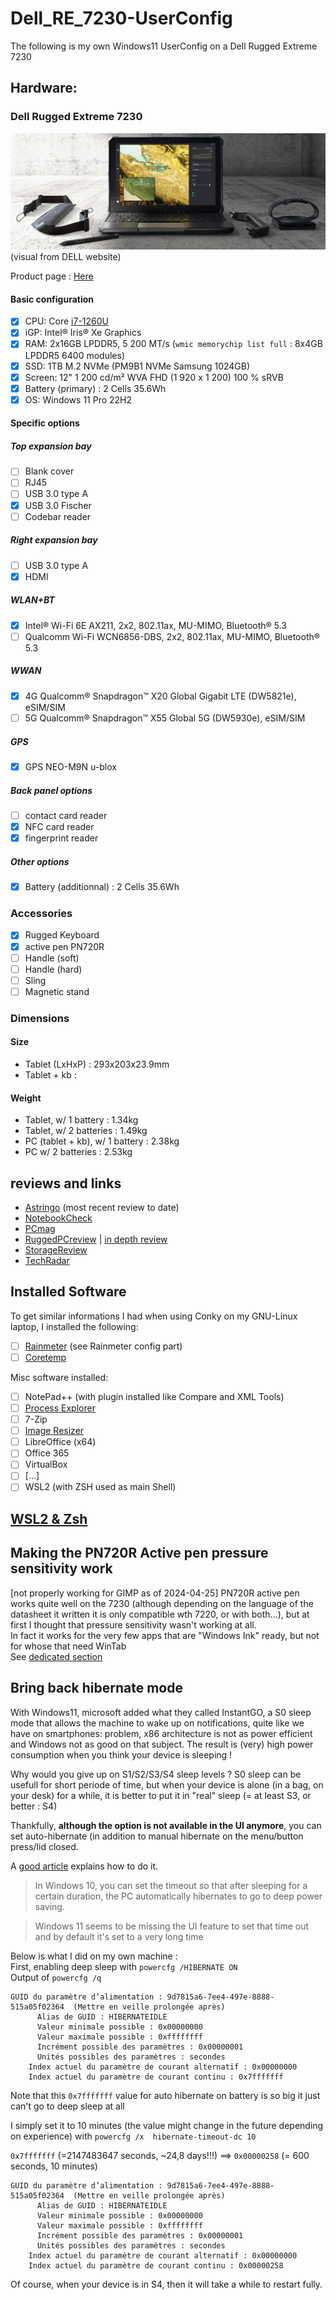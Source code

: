# Dell_RE_7230-UserConfig
The following is my own Windows11 UserConfig on a Dell Rugged Extreme 7230



## Hardware:  
### Dell Rugged Extreme 7230

![Visual of the tablet by DELL](./src/DE_RE_7230-visual.jpg?raw=true)
(visual from DELL website)

Product page : [Here](https://www.dell.com/fr-fr/shop/ordinateurs-portables-dell/tablette-latitude-7230-rugged-extreme/spd/latitude-12-7230-rugged-laptop/xctol723012emea_vp?redirectTo=SOC)

#### Basic configuration
- [x] CPU: Core [i7-1260U](https://ark.intel.com/content/www/fr/fr/ark/products/226455/intel-core-i7-1260u-processor-12m-cache-up-to-4-70-ghz.html)
- [X] iGP:  Intel® Iris® Xe Graphics
- [x] RAM: 2x16GB LPDDR5, 5 200 MT/s (`wmic memorychip list full` : 8x4GB LPDDR5 6400 modules)
- [x] SSD: 1TB M.2 NVMe (PM9B1 NVMe Samsung 1024GB)
- [X] Screen: 12" 1 200 cd/m² WVA FHD (1 920 x 1 200) 100 % sRVB
- [X] Battery (primary) : 2 Cells 35.6Wh
- [x] OS: Windows 11 Pro 22H2

#### Specific options
##### Top expansion bay
- [ ] Blank cover
- [ ] RJ45
- [ ] USB 3.0 type A
- [X] USB 3.0 Fischer
- [ ] Codebar reader
##### Right expansion bay
- [ ] USB 3.0 type A
- [X] HDMI
##### WLAN+BT
- [X] Intel® Wi-Fi 6E AX211, 2x2, 802.11ax, MU-MIMO, Bluetooth® 5.3
- [ ] Qualcomm Wi-Fi WCN6856-DBS, 2x2, 802.11ax, MU-MIMO, Bluetooth® 5.3
##### WWAN
- [X] 4G Qualcomm® Snapdragon™ X20 Global Gigabit LTE (DW5821e), eSIM/SIM
- [ ] 5G Qualcomm® Snapdragon™ X55 Global 5G (DW5930e), eSIM/SIM
##### GPS
- [X] GPS NEO-M9N u-blox
##### Back panel options
- [ ] contact card reader
- [X] NFC card reader
- [X] fingerprint reader
##### Other options
- [X] Battery (additionnal) : 2 Cells 35.6Wh

### Accessories
- [X] Rugged Keyboard
- [X] active pen PN720R
- [ ] Handle (soft)
- [ ] Handle (hard)
- [ ] Sling
- [ ] Magnetic stand

### Dimensions
#### Size
- Tablet (LxHxP) : 293x203x23.9mm
- Tablet + kb : 
#### Weight
- Tablet, w/ 1 battery : 1.34kg
- Tablet, w/ 2 batteries : 1.49kg
- PC (tablet + kb), w/ 1 battery : 2.38kg
- PC w/ 2 batteries : 2.53kg

## reviews and links
- [Astringo](https://astringo-rugged.com/dell-rugged-extreme-7230-review-is-it-better-than-the-7220/) (most recent review to date)
- [NotebookCheck](https://www.notebookcheck.net/Dell-Latitude-7230-Rugged-Extreme-tablet-review-One-of-the-best-displays-in-its-category.705311.0.html)
- [PCmag](https://www.pcmag.com/reviews/dell-latitude-7230-rugged-extreme-tablet)
- [RuggedPCreview](https://www.ruggedpcreview.com/3_slates_dell_latitude_7230_rugged_extreme_tablet.html) | [in depth review](https://www.ruggedpcreview.com/3_slates_dell_latitude_7230.html)
- [StorageReview](https://www.storagereview.com/review/dell-latitude-7230-rugged-extreme-tablet-review)
- [TechRadar](https://www.techradar.com/pro/dell-latitude-7230-rugged-extreme-review)

## Installed Software
To get similar informations I had when using Conky on my GNU-Linux laptop, I installed the following:
- [ ] [Rainmeter](https://www.rainmeter.net/) (see Rainmeter config part)
- [ ] [Coretemp](https://www.alcpu.com/CoreTemp/)

Misc software installed:
- [ ] NotePad++ (with plugin installed like Compare and XML Tools)
- [ ] [Process Explorer](https://docs.microsoft.com/en-us/sysinternals/downloads/process-explorer)
- [ ] 7-Zip
- [ ] [Image Resizer](http://www.bricelam.net/ImageResizer/)
- [ ] LibreOffice (x64)
- [ ] Office 365
- [ ] VirtualBox
- [ ] [...]  
- [ ] WSL2 (with ZSH used as main Shell)

## [WSL2 & Zsh](./ZSH#readme)

## Making the PN720R Active pen pressure sensitivity work
[not properly working for GIMP as of 2024-04-25]
PN720R active pen works quite well on the 7230 (although depending on the language of the datasheet it written it is only compatible wth 7220, or with both...), but at first I thought that pressure sensitivity wasn't working at all.  
In fact it works for the very few  apps that are "Windows Ink" ready, but not for whose that need WinTab  
See [dedicated section](./PN720R/README.md)

## Bring back hibernate mode
With Windows11, microsoft added what they called InstantGO, a S0 sleep mode that allows the machine to wake up on notifications, quite like we have on smartphones: problem, x86 architecture is not as power efficient and Windows not as good on that subject. The result is (very) high power consumption when you think your device is sleeping !  

Why would you give up on S1/S2/S3/S4 sleep levels ? S0 sleep can be usefull for short periode of time, but when your device is alone (in a bag, on your desk) for a while, it is better to put it in "real" sleep (= at least S3, or better : S4) 

Thankfully, **although the option is not available in the UI anymore**, you can set auto-hibernate (in addition to manual hibernate on the menu/button press/lid closed.  

A [good article](https://answers.microsoft.com/en-us/windows/forum/all/how-to-set-windows-11-to-hibernate-automatically/84231535-7f8f-49aa-9b26-fa8d25bb6fcc) explains how to do it.

> In Windows 10, you can set the timeout so that after sleeping for a certain duration, the PC automatically hibernates to go to deep power saving.

> Windows 11 seems to be missing the UI feature to set that time out and by default it's set to a very long time

Below is what I did on my own machine :  
First, enabling deep sleep with `powercfg /HIBERNATE ON`  
Output of `powercfg /q`  

```
GUID du paramètre d’alimentation : 9d7815a6-7ee4-497e-8888-515a05f02364  (Mettre en veille prolongée après)
      Alias de GUID : HIBERNATEIDLE
      Valeur minimale possible : 0x00000000
      Valeur maximale possible : 0xffffffff
      Incrément possible des paramètres : 0x00000001
      Unités possibles des paramètres : secondes
    Index actuel du paramètre de courant alternatif : 0x00000000
    Index actuel du paramètre de courant continu : 0x7fffffff
```

Note that this `0x7fffffff` value for auto hibernate on battery is so big it just can't go to deep sleep at all

I simply set it to 10 minutes (the value might change in the future depending on experience) with `powercfg /x  hibernate-timeout-dc 10`

`0x7fffffff` (=2147483647 seconds, ~24,8 days!!!) ==> `0x00000258` (= 600 seconds, 10 minutes)

```
GUID du paramètre d’alimentation : 9d7815a6-7ee4-497e-8888-515a05f02364  (Mettre en veille prolongée après)
      Alias de GUID : HIBERNATEIDLE
      Valeur minimale possible : 0x00000000
      Valeur maximale possible : 0xffffffff
      Incrément possible des paramètres : 0x00000001
      Unités possibles des paramètres : secondes
    Index actuel du paramètre de courant alternatif : 0x00000000
    Index actuel du paramètre de courant continu : 0x00000258
```

Of course, when your device is in S4, then it will take a while to restart fully.

